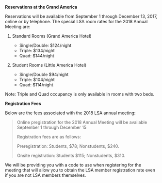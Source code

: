 **Reservations at the Grand America**
 
Reservations will be available from September 1 through December 13, 2017, online or by telephone.  The special LSA room rates for the 2018  Annual Meeting are:
 
1. Standard Rooms (Grand America Hotel)
 
	* Single/Double:  $124/night
	* Triple: $134/night
	* Quad: $144/night
 
2. Student Rooms (Little America Hotel)
 
	* Single/Double $94/night
	* Triple: $104/night
	* Quad: $114/night
 
Note: Triple and Quad occupancy is only available in rooms with two beds.

**Registration Fees**

Below are the fees associated with the 2018 LSA annual meeting:

> Online pregistration for the 2018 Annual Meeting will be available September 1 through December 15
> 
> Registration fees are as follows:
> 
> Preregistration:   Students, $78; Nonstudents, $240.
>
> Onsite registration: Students $115; Nonstudents, $310.
 
We will be providing you with a code to use when registering for the meeting that will allow you to obtain the LSA member registration rate even if you are not LSA members themselves.
